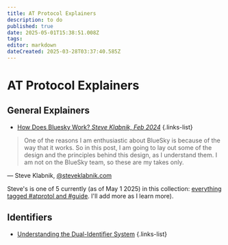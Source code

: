 ```yaml
---
title: AT Protocol Explainers
description: to do
published: true
date: 2025-05-01T15:38:51.008Z
tags: 
editor: markdown
dateCreated: 2025-03-28T03:37:40.585Z
---
```


# AT Protocol Explainers

## General Explainers

- [How Does Bluesky Work? *Steve Klabnik, Feb 2024*](https://steveklabnik.com/writing/how-does-bluesky-work)
{.links-list}

> One of the reasons I am enthusiastic about BlueSky is because of the way that it works. So in this post, I am going to lay out some of the design and the principles behind this design, as I understand them. I am not on the BlueSky team, so these are my takes only.

— Steve Klabnik, [@steveklabnik.com](https://bsky.app/profile/steveklabnik.com)

Steve's is one of 5 currently (as of May 1 2025) in this collection: [everything tagged #atprotol and #guide](https://myhub.ai/@mathewlowry/?tags=guide&types=like&types=do&types=think&timeframe=anytime&quality=all&tags=atprotocol). I'll add more as I learn more).

## Identifiers

- [Understanding the Dual-Identifier System](/en/wiki/explainers/identifiers/dual-identifiers)
{.links-list}